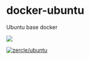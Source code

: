 # docker-ubuntu
Ubuntu base docker

[![](https://badge.imagelayers.io/zercle/ubuntu:latest.svg)](https://imagelayers.io/?images=zercle/ubuntu:latest 'zercle/ubuntu')

[![zercle/ubuntu](http://dockeri.co/image/zercle/ubuntu)](https://hub.docker.com/r/zercle/ubuntu/)
